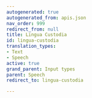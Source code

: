 ```yaml
---
autogenerated: true
autogenerated_from: apis.json
nav_order: 999
redirect_from: null
title: Lingua Custodia
id: lingua-custodia
translation_types:
- Text
- Speech
active: true
grand_parent: Input types
parent: Speech
redirect_to: lingua-custodia

---
```


